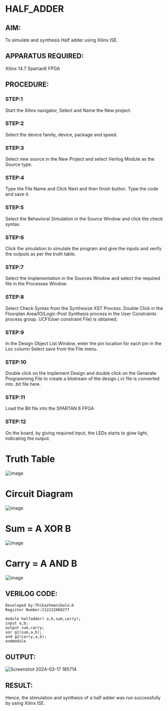 # HALF_ADDER
## AIM:
To simulate and synthesis Half adder using Xilinx ISE.
## APPARATUS REQUIRED: 
Xilinx 14.7 Spartan6 FPGA
## PROCEDURE: 
### STEP:1
Start the Xilinx navigator, Select and Name the New project.
### STEP:2 
Select the device family, device, package and speed. 
### STEP:3 
Select new source in the New Project and select Verilog Module as the Source type.
### STEP:4 
 Type the File Name and Click Next and then finish button. Type the code and save it. 
### STEP:5 
Select the Behavioral Simulation in the Source Window and click the check syntax. 
### STEP:6 
Click the simulation to simulate the program and give the inputs and verify the outputs as per the truth table.
### STEP:7 
 Select the Implementation in the Sources Window and select the required file in the Processes Window.
### STEP:8 
 Select Check Syntax from the Synthesize XST Process. Double Click in the Floorplan Area/IO/Logic-Post Synthesis process in the User Constraints process group. UCF(User constraint File) is obtained.
### STEP:9 
 In the Design Object List Window, enter the pin location for each pin in the Loc column Select save from the File menu.
### STEP:10 
 Double click on the Implement Design and double click on the Generate Programming File to create a bitstream of the design.(.v) file is converted into .bit file here.
### STEP:11 
 Load the Bit file into the SPARTAN 6 FPGA
### STEP:12 
 On the board, by giving required input, the LEDs starts to glow light, indicating the output.

# Truth Table
![image](https://github.com/RESMIRNAIR/HALF_ADDER/assets/154305926/fe672c28-5c6a-4355-b70f-b40bce63880d)
# Circuit Diagram
![image](https://github.com/RESMIRNAIR/HALF_ADDER/assets/154305926/5f1a79a7-73c2-4b99-a40d-afa2a20c74ac)
# Sum = A XOR B
![image](https://github.com/RESMIRNAIR/HALF_ADDER/assets/154305926/020e1531-1c11-42e5-9f27-f09ba459984d)
# Carry = A AND B
![image](https://github.com/RESMIRNAIR/HALF_ADDER/assets/154305926/988ae131-0822-4d23-941b-eaafad349a72)
## VERILOG CODE:
```
Developed by:Thikazhmanibala.K
Register Number:212222060277
```
```
module halfadder( a,b,sum,carry);
input a,b;
output sum,carry;
xor g1(sum,a,b);
and g2(carry,a,b);
endmodule
```
## OUTPUT:
![Screenshot 2024-03-17 185714](https://github.com/Thikazhmanibala/HALF_ADDER/assets/163717522/fb9c8ee8-f307-400b-bcab-1b12be1338be)

## RESULT:
Hence, the stimulation and synthesis of a half adder was run successfully by using Xilinx ISE.
